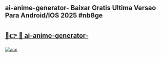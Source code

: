 ## ai-anime-generator- Baixar Gratis Ultima Versao Para Android/IOS 2025 #nb8ge

# <h2><a href="https://ainizakaria.my?title=ai-anime-generator-&ref=20M">🔗👉 🔴 ai-anime-generator-</a></h2>

[![acn](https://github.com/user-attachments/assets/0f9c940e-d8b0-45ae-aac7-cd30a18b3e1c)](https://ainizakaria.my?title=ai-anime-generator-&ref=20M)

